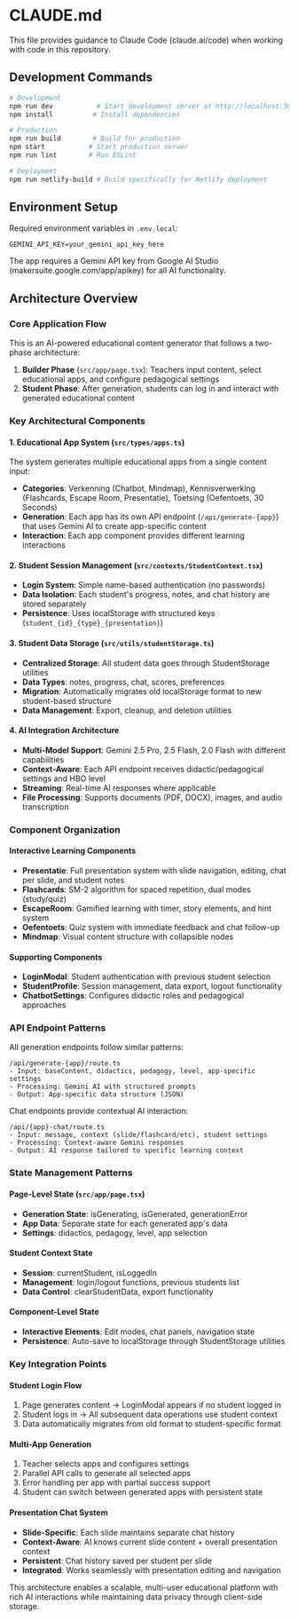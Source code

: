 # CLAUDE.md

This file provides guidance to Claude Code (claude.ai/code) when working with code in this repository.

## Development Commands

```bash
# Development
npm run dev           # Start development server at http://localhost:3000
npm install          # Install dependencies

# Production
npm run build        # Build for production
npm start           # Start production server
npm run lint        # Run ESLint

# Deployment
npm run netlify-build # Build specifically for Netlify deployment
```

## Environment Setup

Required environment variables in `.env.local`:
```env
GEMINI_API_KEY=your_gemini_api_key_here
```

The app requires a Gemini API key from Google AI Studio (makersuite.google.com/app/apikey) for all AI functionality.

## Architecture Overview

### Core Application Flow
This is an AI-powered educational content generator that follows a two-phase architecture:

1. **Builder Phase** (`src/app/page.tsx`): Teachers input content, select educational apps, and configure pedagogical settings
2. **Student Phase**: After generation, students can log in and interact with generated educational content

### Key Architectural Components

#### 1. Educational App System (`src/types/apps.ts`)
The system generates multiple educational apps from a single content input:
- **Categories**: Verkenning (Chatbot, Mindmap), Kennisverwerking (Flashcards, Escape Room, Presentatie), Toetsing (Oefentoets, 30 Seconds)
- **Generation**: Each app has its own API endpoint (`/api/generate-{app}`) that uses Gemini AI to create app-specific content
- **Interaction**: Each app component provides different learning interactions

#### 2. Student Session Management (`src/contexts/StudentContext.tsx`)
- **Login System**: Simple name-based authentication (no passwords)
- **Data Isolation**: Each student's progress, notes, and chat history are stored separately
- **Persistence**: Uses localStorage with structured keys (`student_{id}_{type}_{presentation}`)

#### 3. Student Data Storage (`src/utils/studentStorage.ts`)
- **Centralized Storage**: All student data goes through StudentStorage utilities
- **Data Types**: notes, progress, chat, scores, preferences
- **Migration**: Automatically migrates old localStorage format to new student-based structure
- **Data Management**: Export, cleanup, and deletion utilities

#### 4. AI Integration Architecture
- **Multi-Model Support**: Gemini 2.5 Pro, 2.5 Flash, 2.0 Flash with different capabilities
- **Context-Aware**: Each API endpoint receives didactic/pedagogical settings and HBO level
- **Streaming**: Real-time AI responses where applicable
- **File Processing**: Supports documents (PDF, DOCX), images, and audio transcription

### Component Organization

#### Interactive Learning Components
- **Presentatie**: Full presentation system with slide navigation, editing, chat per slide, and student notes
- **Flashcards**: SM-2 algorithm for spaced repetition, dual modes (study/quiz)
- **EscapeRoom**: Gamified learning with timer, story elements, and hint system
- **Oefentoets**: Quiz system with immediate feedback and chat follow-up
- **Mindmap**: Visual content structure with collapsible nodes

#### Supporting Components
- **LoginModal**: Student authentication with previous student selection
- **StudentProfile**: Session management, data export, logout functionality
- **ChatbotSettings**: Configures didactic roles and pedagogical approaches

### API Endpoint Patterns

All generation endpoints follow similar patterns:
```
/api/generate-{app}/route.ts
- Input: baseContent, didactics, pedagogy, level, app-specific settings
- Processing: Gemini AI with structured prompts
- Output: App-specific data structure (JSON)
```

Chat endpoints provide contextual AI interaction:
```
/api/{app}-chat/route.ts
- Input: message, context (slide/flashcard/etc), student settings
- Processing: Context-aware Gemini responses
- Output: AI response tailored to specific learning context
```

### State Management Patterns

#### Page-Level State (`src/app/page.tsx`)
- **Generation State**: isGenerating, isGenerated, generationError
- **App Data**: Separate state for each generated app's data
- **Settings**: didactics, pedagogy, level, app selection

#### Student Context State
- **Session**: currentStudent, isLoggedIn
- **Management**: login/logout functions, previous students list
- **Data Control**: clearStudentData, export functionality

#### Component-Level State
- **Interactive Elements**: Edit modes, chat panels, navigation state
- **Persistence**: Auto-save to localStorage through StudentStorage utilities

### Key Integration Points

#### Student Login Flow
1. Page generates content → LoginModal appears if no student logged in
2. Student logs in → All subsequent data operations use student context
3. Data automatically migrates from old format to student-specific format

#### Multi-App Generation
1. Teacher selects apps and configures settings
2. Parallel API calls to generate all selected apps
3. Error handling per app with partial success support
4. Student can switch between generated apps with persistent state

#### Presentation Chat System
- **Slide-Specific**: Each slide maintains separate chat history
- **Context-Aware**: AI knows current slide content + overall presentation context
- **Persistent**: Chat history saved per student per slide
- **Integrated**: Works seamlessly with presentation editing and navigation

This architecture enables a scalable, multi-user educational platform with rich AI interactions while maintaining data privacy through client-side storage.